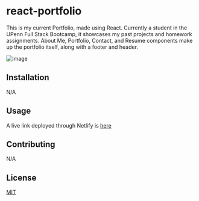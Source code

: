 # react-portfolio

This is my current Portfolio, made using React. Currently a student in the UPenn Full Stack Bootcamp, it showcases my past projects and homework assignments. About Me, Portfolio, Contact, and Resume components make up the portfolio itself, along with a footer and header.

![image](https://github.com/l-antonello/react-portfolio/assets/122548483/2d95334c-dc3e-4a1e-a292-a9e36b134b19)


## Installation

N/A


## Usage

A live link deployed through Netlify is [here](https://lantonello.netlify.app/)

## Contributing

N/A

## License

[MIT](https://choosealicense.com/licenses/mit/)
